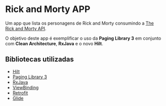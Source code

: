 # Rick and Morty APP

Um app que lista os personagens de Rick and Morty consumindo a [The Rick and Morty API](https://rickandmortyapi.com). 

O objetivo deste app é exemplificar o uso da **Paging Library 3** em conjunto com **Clean Architecture**, **RxJava** e o novo **Hilt**.

## Bibliotecas utilizadas
- [Hilt](https://dagger.dev/hilt/)
- [Paging Library 3](https://developer.android.com/topic/libraries/architecture/paging/v3-overview)
- [RxJava](https://github.com/ReactiveX/RxJava)
- [ViewBinding](https://developer.android.com/topic/libraries/view-binding?hl=pt-br)
- [Retrofit](https://github.com/square/retrofit)
- [Glide](https://bumptech.github.io/glide/doc/getting-started.html)
